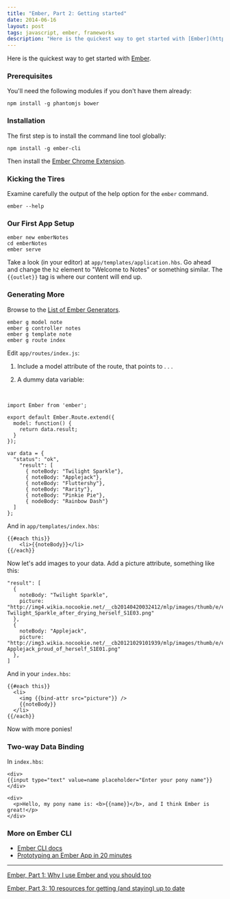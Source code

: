 ```yaml
---
title: "Ember, Part 2: Getting started"
date: 2014-06-16
layout: post
tags: javascript, ember, frameworks
description: "Here is the quickest way to get started with [Ember](http://emberjs.com/)."
---
```

Here is the quickest way to get started with [Ember](http://emberjs.com/).
### Prerequisites

You'll need the following modules if you don't have them already:

    npm install -g phantomjs bower

### Installation

The first step is to install the command line tool globally:

    npm install -g ember-cli

Then install the [Ember Chrome Extension](https://chrome.google.com/webstore/detail/ember-inspector/bmdblncegkenkacieihfhpjfppoconhi).

### Kicking the Tires

Examine carefully the output of the help option for the `ember` command.

    ember --help

### Our First App Setup

    ember new emberNotes
    cd emberNotes
    ember serve

Take a look (in your editor) at `app/templates/application.hbs`. Go ahead and change the `h2` element to "Welcome to Notes" or something similar. The `{{outlet}}` tag is where our content will end up.

### Generating More

Browse to the [List of Ember Generators](https://github.com/cavneb/loom-generators-ember-appkit/tree/master/loom/generators).

    ember g model note
    ember g controller notes
    ember g template note
    ember g route index

Edit `app/routes/index.js`:

1. Include a model attribute of the route, that points to . . . 

2. A dummy data variable:

<br>
    
    import Ember from 'ember';
    
    export default Ember.Route.extend({
      model: function() {
	    return data.result;
      }
	});

	var data = {
	  "status": "ok",
	    "result": [
    	  { noteBody: "Twilight Sparkle"},
    	  { noteBody: "Applejack"},
    	  { noteBody: "Fluttershy"},
    	  { noteBody: "Rarity"},
    	  { noteBody: "Pinkie Pie"},
    	  { nodeBody: "Rainbow Dash"}
  	  ]
	};

And in `app/templates/index.hbs`:

	{{#each this}}
  		<li>{{noteBody}}</li>
	{{/each}}

Now let's add images to your data. Add a picture attribute, something like this:

	"result": [
      {
        noteBody: "Twilight Sparkle",
		picture: "http://img4.wikia.nocookie.net/__cb20140420032412/mlp/images/thumb/e/e0/Twilight_Sparkle_after_drying_herself_S1E03.png/209px-Twilight_Sparkle_after_drying_herself_S1E03.png"
      },
      {
        noteBody: "Applejack",
        picture: "http://img3.wikia.nocookie.net/__cb20121029101939/mlp/images/thumb/e/ee/Applejack_proud_of_herself_S1E01.png/209px-Applejack_proud_of_herself_S1E01.png"
      },
   	]

And in your `index.hbs`:

	{{#each this}}
  	  <li>
    	<img {{bind-attr src="picture"}} />
    	{{noteBody}}
  	  </li>
	{{/each}}

Now with more ponies!

### Two-way Data Binding

In `index.hbs`:

	<div>
	{{input type="text" value=name placeholder="Enter your pony name"}}
	</div>

	<div>
	  <p>Hello, my pony name is: <b>{{name}}</b>, and I think Ember is great!</p>
	</div>

### More on Ember CLI

* [Ember CLI docs](http://iamstef.net/ember-cli/)
* [Prototyping an Ember App in 20 minutes](https://www.youtube.com/watch?v=Hm8XsgKT0Qw)

<hr>

[Ember, Part 1: Why I use Ember and you should too](https://www.codefellows.org/blog/ember-part-1-why-i-use-ember-and-you-should-too)

[Ember, Part 3: 10 resources for getting (and staying) up to date](https://www.codefellows.org/blog/ember-part-3-10-resources-for-getting-and-staying-up-to-date)